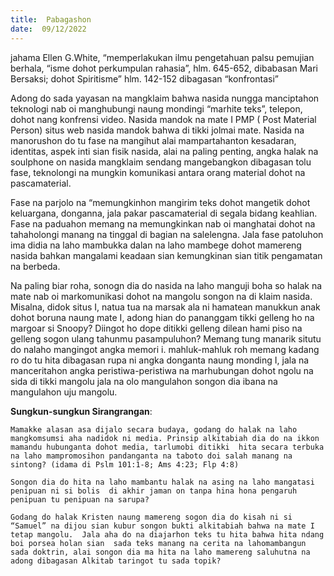 ```yaml
---
title:  Pabagashon
date:  09/12/2022
---
```


jahama Ellen G.White, “memperlakukan  ilmu pengetahuan palsu pemujian berhala, “isme dohot perkumpulan rahasia”, hlm. 645-652, dibabasan  Mari Bersaksi; dohot Spiritisme” hlm. 142-152 dibagasan “konfrontasi”

Adong do sada yayasan na mangklaim bahwa nasida  nungga manciptahon teknologi nab oi manghubungi naung  mondingi “marhite teks”, telepon, dohot nang  konfrensi video. Nasida mandok na mate I PMP ( Post Material Person) situs web nasida mandok bahwa di tikki jolmai mate. Nasida na manorushon do tu fase na mangihut alai mampartahanton kesadaran, identitas, aspek inti sian fisik nasida, alai na paling penting, angka halak na  soulphone on nasida mangklaim sendang  mangebangkon dibagasan tolu fase, teknolongi na mungkin komunikasi antara orang material dohot  na pascamaterial.

Fase na parjolo na “memungkinhon mangirim teks dohot mangetik dohot keluargana, donganna,  jala pakar pascamaterial di segala bidang keahlian. Fase na paduahon memang na memungkinkan nab oi manghatai dohot  na tahaholongi manang na tinggal di bagian na salelengna. Jala fase patoluhon ima didia na laho mambukka dalan na laho mambege dohot mamereng nasida bahkan mangalami keadaan sian kemungkinan sian titik pengamatan na berbeda.

Na paling biar  roha, sonogn dia do nasida na laho manguji boha so halak na  mate nab oi markomunikasi dohot na mangolu songon  na di klaim nasida. Misalna, didok situs I, natua tua na marsak ala ni hamatean manukkun anak dohot boruna naung mate I, adong  hian do pananggam tikki gelleng ho na margoar si Snoopy? Diingot ho dope ditikki gelleng dilean hami piso na gelleng sogon ulang tahunmu pasampuluhon? Memang tung manarik situtu do nalaho mangingot angka memori i. mahluk-mahluk roh memang kadang ro do tu hita dibagasan rupa ni angka donganta naung  monding  I, jala na manceritahon  angka  peristiwa-peristiwa na marhubungan dohot ngolu na sida di tikki mangolu jala na olo mangulahon songon  dia ibana na mangulahon  uju  mangolu.

**Sungkun-sungkun Sirangrangan**:

`Mamakke alasan asa dijalo secara budaya, godang do halak na laho mangkomsumsi aha nadidok ni media. Prinsip alkitabiah dia do na ikkon mamandu hubunganta dohot media, tarlumobi ditikki  hita secara terbuka na laho mampromosihon pandanganta na taboto doi salah manang na sintong? (idama di Pslm 101:1-8; Ams 4:23; Flp 4:8)`

`Songon dia do hita na laho mambantu halak na asing na laho mangatasi penipuan ni si bolis  di akhir jaman on tanpa hina hona pengaruh penipuan tu penipuan na sarupa?`

`Godang do halak Kristen naung mamereng sogon dia do kisah ni si “Samuel” na dijou sian kubur songon bukti alkitabiah bahwa na mate I tetap mangolu.  Jala aha do na diajarhon teks tu hita bahwa hita ndang boi porsea holan sian  sada teks manang na cerita na lahomambangun sada doktrin, alai songon dia ma hita na laho mamereng saluhutna na adong dibagasan Alkitab taringot tu sada topik?`